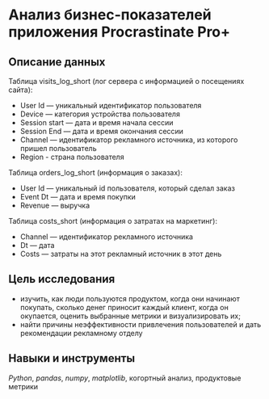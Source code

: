 # Анализ бизнес-показателей приложения Procrastinate Pro+

## Описание данных

Таблица visits_log_short (лог сервера с информацией о посещениях сайта):

- User Id — уникальный идентификатор пользователя
- Device — категория устройства пользователя
- Session start — дата и время начала сессии
- Session End — дата и время окончания сессии
- Channel — идентификатор рекламного источника, из которого пришел пользователь
- Region - страна пользователя

Таблица orders_log_short (информация о заказах):

- User Id — уникальный id пользователя, который сделал заказ
- Event Dt — дата и время покупки
- Revenue — выручка

Таблица costs_short (информация о затратах на маркетинг):

- Channel — идентификатор рекламного источника
- Dt — дата
- Costs — затраты на этот рекламный источник в этот день

## Цель исследования

- изучить, как люди пользуются продуктом, когда они начинают покупать, сколько денег приносит каждый клиент, когда он окупается, оценить выбранные метрики и визуализировать их;
- найти причины неэффективности привлечения пользователей и дать рекомендации рекламному отделу

## Навыки и инструменты

*Python*, *pandas*, *numpy*, *matplotlib*, когортный анализ, продуктовые метрики